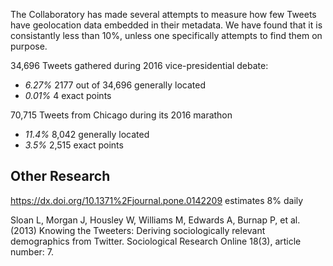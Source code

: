 The Collaboratory has made several attempts to measure how few Tweets have geolocation data 
embedded in their metadata. We have found that it is consistantly less than 10%, unless one
specifically attempts to find them on purpose.

34,696 Tweets gathered during 2016 vice-presidential debate: 
- *6.27%* 2177 out of 34,696 generally located
- *0.01%* 4 exact points

70,715 Tweets from Chicago during its 2016 marathon
- *11.4%* 8,042 generally located
- *3.5%* 2,515 exact points

## Other Research
https://dx.doi.org/10.1371%2Fjournal.pone.0142209 estimates 8% daily

Sloan L, Morgan J, Housley W, Williams M, Edwards A, Burnap P, et al. (2013) 
Knowing the Tweeters: Deriving sociologically relevant demographics from Twitter. 
Sociological Research Online 18(3), article number: 7. 
